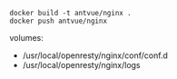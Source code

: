 ```
docker build -t antvue/nginx .
docker push antvue/nginx
```

volumes:
 - /usr/local/openresty/nginx/conf/conf.d
 - /usr/local/openresty/nginx/logs


